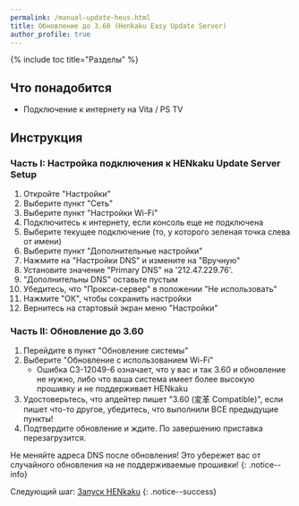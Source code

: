 ```yaml
---
permalink: /manual-update-heus.html
title: Обновление до 3.60 (Henkaku Easy Update Server)
author_profile: true
---
```

{% include toc title="Разделы" %}

## Что понадобится

* Подключение к интернету на Vita / PS TV

## Инструкция

### Часть I: Настройка подключения к HENkaku Update Server Setup

1. Откройте "Настройки"
1. Выберите пункт "Сеть"
1. Выберите пункт "Настройки Wi-Fi"
1. Подключитесь к интернету, если консоль еще не подключена
1. Выберите текущее подключение (то, у которого зеленая точка слева от имени)
1. Выберите пункт "Дополнительные настройки"
1. Нажмите на "Настройки DNS" и измените на "Вручную"
1. Установите значение "Primary DNS" на '212.47.229.76'.
1. "Дополнительны DNS" оставьте пустым
1. Убедитесь, что "Прокси-сервер" в положении "Не использовать"
1. Нажмите "ОК", чтобы сохранить настройки
1. Вернитесь на стартовый экран меню "Настройки"

### Часть II: Обновление до 3.60

1. Перейдите в пункт "Обновление системы"
1. Выберите "Обновление с использованием Wi-Fi"
	* Ошибка C3-12049-6 означает, что у вас и так 3.60 и обновление не нужно, либо что ваша система имеет более высокую прошивку и не поддерживает HENkaku
1. Удостоверьтесь, что апдейтер пишет "3.60 (変革 Compatible)", если пишет что-то другое, убедитесь, что выполнили ВСЕ предыдущие пункты!
1. Подтвердите обновление и ждите. По завершению приставка перезагрузится. 

Не меняйте адреса DNS после обновления! Это убережет вас от случайного обновления на не поддерживаемые прошивки!
{: .notice--info}

Следующий шаг: [Запуск HENkaku](get-started-360) 
{: .notice--success}